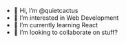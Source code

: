 - 👋 Hi, I’m @quietcactus
- 👀 I’m interested in Web Development
- 🌱 I’m currently learning React
- 💞️ I’m looking to collaborate on stuff?

<!---
quietcactus/quietcactus is a ✨ special ✨ repository because its `README.md` (this file) appears on your GitHub profile.
You can click the Preview link to take a look at your changes.
--->
